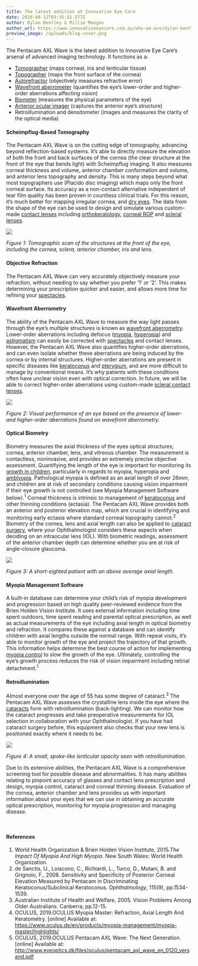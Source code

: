 ```yaml
---
title: The latest addition at Innovative Eye Care
date: 2020-08-12T03:35:52.577Z
author: Dylan Bentley & Millie Meegan
author_url: https://www.innovativeeyecare.com.au/who-we-are/dylan-bentley
preview_image: /uploads/blog-cover.png
---
```

<div class="employee-heading">

The Pentacam AXL Wave is the latest addition to Innovative Eye Care’s arsenal of advanced imaging technology. It functions as a:

* <a href="https://www.innovativeeyecare.com.au/what-we-do/corneal-tomography">Tomographer</a> (maps corneal, iris and lenticular tissue)
* <a href="https://www.innovativeeyecare.com.au/what-we-do/corneal-topography">Topographer</a> (maps the front surface of the cornea)
* <a href="https://www.innovativeeyecare.com.au/what-we-do/auto-phoropter">Autorefractor</a> (objectively measures refractive error)
* <a href="https://www.innovativeeyecare.com.au/what-we-do/wavefront-aberrometry">Wavefront aberrometer</a> (quantifies the eye’s lower-order and higher-order aberrations affecting vision)
* <a href="https://www.innovativeeyecare.com.au/what-we-do/optical-biometry">Biometer</a> (measures the physical parameters of the eye)
* <a href="https://www.innovativeeyecare.com.au/what-we-do/anterior-imaging">Anterior ocular imager</a> (captures the anterior eye’s structure)
* Retroillumination and densitometer (images and measures the clarity of the optical media)

</div>

#### Scheimpflug-Based Tomography

The Pentacam AXL Wave is on the cutting edge of tomography, advancing beyond reflection-based systems. It’s able to directly measure the elevation of both the front and back surfaces of the cornea (the clear structure at the front of the eye that bends light) with Scheimpflug imaging. It also measures corneal thickness and volume, anterior chamber conformation and volume, and anterior lens topography and density. This is many steps beyond what most topographers use (Placido disc imaging) which maps only the front corneal surface. Its accuracy as a non-contact alternative independent of tear film quality has been proven in countless clinical trials. For this reason, it’s much better for mapping irregular cornea, and [dry eyes](https://www.innovativeeyecare.com.au/what-we-do/dry-eye-disease). The data from the shape of the eye can be used to design and simulate various custom-made [contact lenses](https://www.innovativeeyecare.com.au/what-we-do/contact-lenses) including [orthokeratology](https://www.innovativeeyecare.com.au/what-we-do/orthokeratology-corneal-reshaping), [corneal RGP](https://www.innovativeeyecare.com.au/what-we-do/gas-permeable-contact-lenses) and [scleral lenses](https://www.innovativeeyecare.com.au/what-we-do/scleral-contact-lenses).

![](/uploads/schiempflug.jpg)

*Figure 1: Tomographic scan of the structures at the front of the eye, including the cornea, sclera, anterior chamber, iris and lens.*

#### Objective Refraction

The Pentacam AXL Wave can very accurately objectively measure your refraction, without needing to say whether you prefer ‘1’ or ‘2’. This makes determining your prescription quicker and easier, and allows more time for refining your [spectacles](https://www.innovativeeyecare.com.au/what-we-do/glasses).

#### Wavefront Aberrometry

The ability of the Pentacam AXL Wave to measure the way light passes through the eye’s multiple structures is known as [wavefront aberrometry](https://www.innovativeeyecare.com.au/what-we-do/wavefront-aberrometry). Lower-order aberrations including defocus ([myopia](https://www.innovativeeyecare.com.au/what-we-do/myopia), [hyperopia](innovativeeyecare.com.au/what-we-do/hyperopia)) and [astigmatism](https://www.innovativeeyecare.com.au/what-we-do/astigmatism) can easily be corrected with [spectacles](https://www.innovativeeyecare.com.au/what-we-do/glasses) and contact lenses. However, the Pentacam AXL Wave also quantifies higher-order aberrations, and can even isolate whether these aberrations are being induced by the cornea or by internal structures. Higher-order aberrations are present in specific diseases like [keratoconus](https://www.innovativeeyecare.com.au/what-we-do/keratoconus) and [pterygium](https://www.innovativeeyecare.com.au/what-we-do/pterygium-pinguecula), and are more difficult to manage by conventional means. It’s why patients with these conditions often have unclear vision even with optical correction. In future, we will be able to correct higher-order aberrations using custom-made [scleral contact lenses](https://www.innovativeeyecare.com.au/what-we-do/scleral-contact-lenses).

![](/uploads/aberrometry-myopia.jpg)

*Figure 2: Visual performance of an eye based on the presence of lower- and higher-order aberrations found on wavefront aberrometry.*

#### Optical Biometry

Biometry measures the axial thickness of the eyes optical structures; cornea, anterior chamber, lens, and vitreous chamber. The measurement is contactless, noninvasive, and provides an extremely precise objective assessment. Quantifying the length of the eye is important for monitoring its [growth in children](https://www.innovativeeyecare.com.au/what-we-do/myopia-control), particularly in regards to myopia, hyperopia and [amblyopia](https://www.innovativeeyecare.com.au/what-we-do/amblyopia). Pathological myopia is defined as an axial length of over 26mm, and children are at risk of secondary conditions causing vision impairment if their eye growth is not controlled (see Myopia Management Software below).<sup>1</sup> Corneal thickness is intrinsic to management of [keratoconus](https://www.innovativeeyecare.com.au/what-we-do/keratoconus) and other thinning conditions (ectasia). The Pentacam AXL Wave provides both an anterior and posterior elevation map, which are crucial in identifying and monitoring early ectasia where standard corneal topography cannot.<sup>2</sup> Biometry of the cornea, lens and axial length can also be applied to [cataract surgery](https://www.innovativeeyecare.com.au/what-we-do/cataract), where your Ophthalmologist considers these aspects when deciding on an intraocular lens (IOL). With biometric readings, assessment of the anterior chamber depth can determine whether you are at risk of angle-closure glaucoma.

![](/uploads/al-ok.jpg)

*Figure 3: A short-sighted patient with an above average axial length.*

#### Myopia Management Software

A built-in database can determine your child’s risk of myopia development and progression based on high quality peer-reviewed evidence from the Brien Holden Vision Institute. It uses external information including time spent outdoors, time spent reading and parental optical prescription, as well as actual measurements of the eye including axial length in optical biometry and refraction. It compares these against a database and can identify children with axial lengths outside the normal range. With repeat visits, it’s able to monitor growth of the eye and project the trajectory of that growth. This information helps determine the best course of action for implementing [myopia control](https://www.innovativeeyecare.com.au/what-we-do/myopia-control) to slow the growth of the eye. Ultimately, controlling the eye’s growth process reduces the risk of vision impairment including retinal detachment.<sup>1</sup>

#### Retroillumination

Almost everyone over the age of 55 has some degree of cataract.<sup>3</sup> The Pentacam AXL Wave assesses the crystalline lens inside the eye where the [cataracts](https://www.innovativeeyecare.com.au/what-we-do/cataract) form with retroillumination (back-lighting). We can monitor how the cataract progresses and take preoperative measurements for IOL selection in collaboration with your Ophthalmologist. If you have had cataract surgery before, this equipment also checks that your new lens is positioned exactly where it needs to be.

![](/uploads/retroillumination.jpg)

*Figure 4: A small, spoke-like lenticular opacity seen with retroillumination.*

Due to its extensive abilities, the Pentacam AXL Wave is a comprehensive screening tool for possible disease and abnormalities. It has many abilities relating to pinpoint accuracy of glasses and contact lens prescription and design, myopia control, cataract and corneal thinning disease. Evaluation of the cornea, anterior chamber and lens provides us with important information about your eyes that we can use in obtaining an accurate optical prescription, monitoring for myopia progression and managing disease.

<br>

#### References

1. World Health Organization & Brien Holden Vision Institute, 2015.*The Impact Of Myopia And High Myopia*. New South Wales: World Health Organization.
2. de Sanctis, U., Loiacono, C., Richiardi, L., Turco, D., Mutani, B. and Grignolo, F., 2008. Sensitivity and Specificity of Posterior Corneal Elevation Measured by Pentacam in Discriminating Keratoconus/Subclinical Keratoconus. *Ophthalmology*, 115(9), pp.1534-1539.
3. Australian Institute of Health and Welfare, 2005. Vision Problems Among Older Australians. Canberra, pp.12-15.
4. OCULUS, 2019.OCULUS Myopia Master: Refraction, Axial Length And Keratometry. \[online] Available at: https://www.oculus.de/en/products/myopia-management/myopia-master/highlights/
5. OCULUS, 2019.OCULUS Pentacam AXL Wave: The Next Generation. \[online] Available at: http://www.eyeoptics.dk/files/oculus/pentacam_axl_wave_en_0120_versand.pdf